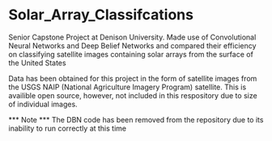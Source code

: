 # Solar_Array_Classifcations

Senior Capstone Project at Denison University. Made use of Convolutional Neural Networks and Deep Belief Networks and compared their efficiency on classifying satellite images containing solar arrays from the surface of the United States

Data has been obtained for this project in the form of satellite images from the USGS NAIP (National Agriculture Imagery Program) satellite. This is availible open source, however, not included in this respository due to size of individual images.

*** Note *** The DBN code has been removed from the repository due to its inability to run correctly at this time
